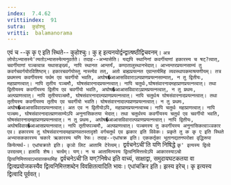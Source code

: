 ```yaml
---
index:  7.4.62
vrittiindex:  91
sutra:  कुहोश्चु
vritti:  balamanorama 
---
```


एवं च --कृ कृ ए इति स्थिते-- कुहोश्चुः। कु ह् इत्यनयोर्द्वन्द्वात्षष्ठीद्विचवनम्। `अत्र लोपोऽभ्यासस्ये'त्यतोऽभ्यासस्येत्यनुवर्तते। तदाह--अभ्यासेति। यद्यपि स्थानिनां कवर्गीयाणां हकारस्य च षट्?त्वात्, चवर्गीयाणां पञ्चत्वान्न यथासङ्ख्यं, नापि स्थानत आन्तर्यं, कण्ठतालुस्थानभेदात्। आभ्यन्तरप्रयत्नसाम्यं तु कवर्गचवर्गयोरविशिष्टम्। हकारचवर्गयोस्तु नास्त्येव तत्, अतो बाह्यप्रयत्नत एवान्तर्यमिह व्यवस्थापकमाश्रयणीयम्। तत्र प्रथमस्य कवर्गीयस्य पर्थम एव चवर्गीयो भवति, अघोष�आआसविवाराऽल्पप्राणप्रयत्नसाम्यात्, न तु द्वितीयः, महाप्राणत्वात्। नापि तृतीय पञ्चमौ, घोषसंवारनादप्रयत्नत्वात्। नापि चतुर्थः,घोषसंवारनादमहाप्राणप्रयत्नत्वात्। तथा द्वितीयस्य कवर्गीयस्य द्वितीय एव चवर्गीयो भवति, अघोष�आआसविवाराऽप्रामप्रयत्नत्वात्, न तु प्रथमः, अल्पप्राणत्वात्। नापि तृतीयपञ्चमौ, घोषसंवारनादाल्पप्राणप्रयत्नत्वात्। नापि चतुर्थःष घोषसंवारनादप्रयत्नत्वात्। तथा तृतीयस्य कवर्गीयस्य तृतीय एव चवर्गीयो भवति। घोषसंवारनादाल्पप्राणप्रयत्नत्वात्। न तु प्रथमः, अघोष�आआसविवारप्रयत्नत्वात्। अत एव न द्वितीयोऽपि, महाप्रामप्रयत्नत्वाच्च। नापि चतुर्थः महाप्राणत्वात्। नापि पञ्चमः, घोषसंवारनादाल्प्राणसाम्येऽपि अनुनासिकतया भेदात्। तथा चतुर्थस्य कवर्गीयस्य चतुर्थ एव चवर्गीयो भवति, घोषसंवारनादमहाप्राणप्रयत्नत्वात्। न तु प्रथमः, अघोष�आआसविवाराल्पप्राणप्रयत्नत्वात्। नापि द्वितीयः, अघोषविवार�आआसप्रयत्नत्वात्। नापि तृतीयपञ्चमौ, अल्पप्राणत्वात्। पञ्चमस्य तु कवर्गीयस्य अनुनासिकत्वाञ्ञकार एव। हकारस्य तु घोषसंवारनादमहाप्राणवतस्तादृशो वर्गचतुर्थ एव झकार इति विवेकः। प्रकृते तु क कृ ए इति स्थिते अभ्यासककारस्य चकारे ऋकारस्य यणि रेफः। तदाह--एधांचक्र इति। एककर्तृका भूतानद्यतनपरोक्षा वृद्धिरूपा कियेत्यर्थ-। एधांचक्राते इति। कृञो लिट आतामि टेरेत्वम्। `द्वर्वचनेऽची'ति यणि निषिद्धे `कृ' इत्यस्य द्वित्वे उरदत्वम्। हलादिः शेषः। चर्त्वम्। यण्। न च आतामित्यस्य द्वित्वनिमित्तत्वेऽपि आकारस्याऽचो द्वित्वनिमित्तत्वाऽभावात्कथमिह `द्वर्वचनेऽची'ति यण्?निषेध इति वाच्यं, साक्षाद्वा, समुदायघटकतया वा द्वित्वप्रयोजकस्यैव द्वित्वनिमित्तशब्देन विवक्षितत्वादिति भावः। एधांचक्रिर इति। झस्य इरेच्। कृ इत्यस्य द्वित्वादि पूर्ववत्। 

